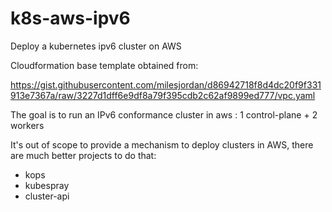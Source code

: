 # k8s-aws-ipv6

Deploy a kubernetes ipv6 cluster on AWS

Cloudformation base template obtained from:

https://gist.githubusercontent.com/milesjordan/d86942718f8d4dc20f9f331913e7367a/raw/3227d1dff6e9df8a79f395cdb2c62af9899ed777/vpc.yaml

The goal is to run an IPv6 conformance cluster in aws : 1 control-plane + 2 workers

It's out of scope to provide a mechanism to deploy clusters in AWS, there
are much better projects to do that:

* kops
* kubespray
* cluster-api
